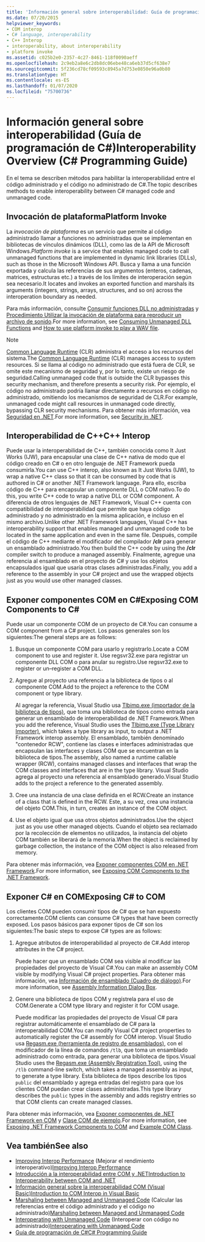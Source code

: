 ```yaml
---
title: 'Información general sobre interoperabilidad: Guía de programación de C#'
ms.date: 07/20/2015
helpviewer_keywords:
- COM interop
- C# language, interoperability
- C++ Interop
- interoperability, about interoperability
- platform invoke
ms.assetid: c025b2e0-2357-4c27-8461-118f0090aeff
ms.openlocfilehash: 2c9eb2a8e6c2db8dc06ebe48ca6eb37d5cf638e7
ms.sourcegitcommit: 5f236cd78cf09593c8945a7d753e0850e96a0b80
ms.translationtype: HT
ms.contentlocale: es-ES
ms.lasthandoff: 01/07/2020
ms.locfileid: "75700736"
---
```

# <a name="interoperability-overview-c-programming-guide"></a><span data-ttu-id="3e60e-102">Información general sobre interoperabilidad (Guía de programación de C#)</span><span class="sxs-lookup"><span data-stu-id="3e60e-102">Interoperability Overview (C# Programming Guide)</span></span>
<span data-ttu-id="3e60e-103">En el tema se describen métodos para habilitar la interoperabilidad entre el código administrado y el código no administrado de C#.</span><span class="sxs-lookup"><span data-stu-id="3e60e-103">The topic describes methods to enable interoperability between C# managed code and unmanaged code.</span></span>  
  
## <a name="platform-invoke"></a><span data-ttu-id="3e60e-104">Invocación de plataforma</span><span class="sxs-lookup"><span data-stu-id="3e60e-104">Platform Invoke</span></span>  
 <span data-ttu-id="3e60e-105">La *invocación de plataforma* es un servicio que permite al código administrado llamar a funciones no administradas que se implementan en bibliotecas de vínculos dinámicos (DLL), como las de la API de Microsoft Windows.</span><span class="sxs-lookup"><span data-stu-id="3e60e-105">*Platform invoke* is a service that enables managed code to call unmanaged functions that are implemented in dynamic link libraries (DLLs), such as those in the Microsoft Windows API.</span></span> <span data-ttu-id="3e60e-106">Busca y llama a una función exportada y calcula las referencias de sus argumentos (enteros, cadenas, matrices, estructuras etc.) a través de los límites de interoperación según sea necesario.</span><span class="sxs-lookup"><span data-stu-id="3e60e-106">It locates and invokes an exported function and marshals its arguments (integers, strings, arrays, structures, and so on) across the interoperation boundary as needed.</span></span>  
  
<span data-ttu-id="3e60e-107">Para más información, consulte [Consumir funciones DLL no administradas](../../../framework/interop/consuming-unmanaged-dll-functions.md) y [Procedimiento Utilizar la invocación de plataforma para reproducir un archivo de sonido](./how-to-use-platform-invoke-to-play-a-wave-file.md).</span><span class="sxs-lookup"><span data-stu-id="3e60e-107">For more information, see [Consuming Unmanaged DLL Functions](../../../framework/interop/consuming-unmanaged-dll-functions.md) and [How to use platform invoke to play a WAV file](./how-to-use-platform-invoke-to-play-a-wave-file.md).</span></span>
  
> [!NOTE]
> <span data-ttu-id="3e60e-108">[Common Language Runtime](../../../standard/clr.md) (CLR) administra el acceso a los recursos del sistema.</span><span class="sxs-lookup"><span data-stu-id="3e60e-108">The [Common Language Runtime](../../../standard/clr.md) (CLR) manages access to system resources.</span></span> <span data-ttu-id="3e60e-109">Si se llama al código no administrado que está fuera de CLR, se omite este mecanismo de seguridad y, por lo tanto, existe un riesgo de seguridad.</span><span class="sxs-lookup"><span data-stu-id="3e60e-109">Calling unmanaged code that is outside the CLR bypasses this security mechanism, and therefore presents a security risk.</span></span> <span data-ttu-id="3e60e-110">Por ejemplo, el código no administrado podría llamar directamente a recursos en código no administrado, omitiendo los mecanismos de seguridad de CLR.</span><span class="sxs-lookup"><span data-stu-id="3e60e-110">For example, unmanaged code might call resources in unmanaged code directly, bypassing CLR security mechanisms.</span></span> <span data-ttu-id="3e60e-111">Para obtener más información, vea [Seguridad en .NET](../../../standard/security/index.md).</span><span class="sxs-lookup"><span data-stu-id="3e60e-111">For more information, see [Security in .NET](../../../standard/security/index.md).</span></span>  
  
## <a name="c-interop"></a><span data-ttu-id="3e60e-112">Interoperabilidad de C++</span><span class="sxs-lookup"><span data-stu-id="3e60e-112">C++ Interop</span></span>  
 <span data-ttu-id="3e60e-113">Puede usar la interoperabilidad de C++, también conocida como It Just Works (IJW), para encapsular una clase de C++ nativa de modo que el código creado en C# o en otro lenguaje de .NET Framework pueda consumirla.</span><span class="sxs-lookup"><span data-stu-id="3e60e-113">You can use C++ interop, also known as It Just Works (IJW), to wrap a native C++ class so that it can be consumed by code that is authored in C# or another .NET Framework language.</span></span> <span data-ttu-id="3e60e-114">Para ello, escriba código de C++ para encapsular un componente DLL o COM nativo.</span><span class="sxs-lookup"><span data-stu-id="3e60e-114">To do this, you write C++ code to wrap a native DLL or COM component.</span></span> <span data-ttu-id="3e60e-115">A diferencia de otros lenguajes de .NET Framework, Visual C++ cuenta con compatibilidad de interoperabilidad que permite que haya código administrado y no administrado en la misma aplicación, e incluso en el mismo archivo.</span><span class="sxs-lookup"><span data-stu-id="3e60e-115">Unlike other .NET Framework languages, Visual C++ has interoperability support that enables managed and unmanaged code to be located in the same application and even in the same file.</span></span> <span data-ttu-id="3e60e-116">Después, compile el código de C++ mediante el modificador del compilador **/clr** para generar un ensamblado administrado.</span><span class="sxs-lookup"><span data-stu-id="3e60e-116">You then build the C++ code by using the **/clr** compiler switch to produce a managed assembly.</span></span> <span data-ttu-id="3e60e-117">Finalmente, agregue una referencia al ensamblado en el proyecto de C# y use los objetos encapsulados igual que usaría otras clases administradas.</span><span class="sxs-lookup"><span data-stu-id="3e60e-117">Finally, you add a reference to the assembly in your C# project and use the wrapped objects just as you would use other managed classes.</span></span>  
  
## <a name="exposing-com-components-to-c"></a><span data-ttu-id="3e60e-118">Exponer componentes COM en C\#</span><span class="sxs-lookup"><span data-stu-id="3e60e-118">Exposing COM Components to C\#</span></span>
 <span data-ttu-id="3e60e-119">Puede usar un componente COM de un proyecto de C#.</span><span class="sxs-lookup"><span data-stu-id="3e60e-119">You can consume a COM component from a C# project.</span></span> <span data-ttu-id="3e60e-120">Los pasos generales son los siguientes:</span><span class="sxs-lookup"><span data-stu-id="3e60e-120">The general steps are as follows:</span></span>  
  
1. <span data-ttu-id="3e60e-121">Busque un componente COM para usarlo y registrarlo.</span><span class="sxs-lookup"><span data-stu-id="3e60e-121">Locate a COM component to use and register it.</span></span> <span data-ttu-id="3e60e-122">Use regsvr32.exe para registrar un componente DLL COM o para anular su registro.</span><span class="sxs-lookup"><span data-stu-id="3e60e-122">Use regsvr32.exe to register or un–register a COM DLL.</span></span>  
  
2. <span data-ttu-id="3e60e-123">Agregue al proyecto una referencia a la biblioteca de tipos o al componente COM.</span><span class="sxs-lookup"><span data-stu-id="3e60e-123">Add to the project a reference to the COM component or type library.</span></span>  
  
     <span data-ttu-id="3e60e-124">Al agregar la referencia, Visual Studio usa [Tlbimp.exe (importador de la biblioteca de tipos)](../../../framework/tools/tlbimp-exe-type-library-importer.md), que toma una biblioteca de tipos como entrada para generar un ensamblado de interoperabilidad de .NET Framework.</span><span class="sxs-lookup"><span data-stu-id="3e60e-124">When you add the reference, Visual Studio uses the [Tlbimp.exe (Type Library Importer)](../../../framework/tools/tlbimp-exe-type-library-importer.md), which takes a type library as input, to output a .NET Framework interop assembly.</span></span> <span data-ttu-id="3e60e-125">El ensamblado, también denominado "contenedor RCW", contiene las clases e interfaces administradas que encapsulan las interfaces y clases COM que se encuentran en la biblioteca de tipos.</span><span class="sxs-lookup"><span data-stu-id="3e60e-125">The assembly, also named a runtime callable wrapper (RCW), contains managed classes and interfaces that wrap the COM classes and interfaces that are in the type library.</span></span> <span data-ttu-id="3e60e-126">Visual Studio agrega al proyecto una referencia al ensamblado generado.</span><span class="sxs-lookup"><span data-stu-id="3e60e-126">Visual Studio adds to the project a reference to the generated assembly.</span></span>  
  
3. <span data-ttu-id="3e60e-127">Cree una instancia de una clase definida en el RCW.</span><span class="sxs-lookup"><span data-stu-id="3e60e-127">Create an instance of a class that is defined in the RCW.</span></span> <span data-ttu-id="3e60e-128">Este, a su vez, crea una instancia del objeto COM.</span><span class="sxs-lookup"><span data-stu-id="3e60e-128">This, in turn, creates an instance of the COM object.</span></span>  
  
4. <span data-ttu-id="3e60e-129">Use el objeto igual que usa otros objetos administrados.</span><span class="sxs-lookup"><span data-stu-id="3e60e-129">Use the object just as you use other managed objects.</span></span> <span data-ttu-id="3e60e-130">Cuando el objeto sea reclamado por la recolección de elementos no utilizados, la instancia del objeto COM también se liberará de la memoria.</span><span class="sxs-lookup"><span data-stu-id="3e60e-130">When the object is reclaimed by garbage collection, the instance of the COM object is also released from memory.</span></span>  
  
 <span data-ttu-id="3e60e-131">Para obtener más información, vea [Exponer componentes COM en .NET Framework](../../../framework/interop/exposing-com-components.md).</span><span class="sxs-lookup"><span data-stu-id="3e60e-131">For more information, see [Exposing COM Components to the .NET Framework](../../../framework/interop/exposing-com-components.md).</span></span>  
  
## <a name="exposing-c-to-com"></a><span data-ttu-id="3e60e-132">Exponer C# en COM</span><span class="sxs-lookup"><span data-stu-id="3e60e-132">Exposing C# to COM</span></span>  
 <span data-ttu-id="3e60e-133">Los clientes COM pueden consumir tipos de C# que se han expuesto correctamente.</span><span class="sxs-lookup"><span data-stu-id="3e60e-133">COM clients can consume C# types that have been correctly exposed.</span></span> <span data-ttu-id="3e60e-134">Los pasos básicos para exponer tipos de C# son los siguientes:</span><span class="sxs-lookup"><span data-stu-id="3e60e-134">The basic steps to expose C# types are as follows:</span></span>  
  
1. <span data-ttu-id="3e60e-135">Agregue atributos de interoperabilidad al proyecto de C#.</span><span class="sxs-lookup"><span data-stu-id="3e60e-135">Add interop attributes in the C# project.</span></span>  
  
     <span data-ttu-id="3e60e-136">Puede hacer que un ensamblado COM sea visible al modificar las propiedades del proyecto de Visual C#.</span><span class="sxs-lookup"><span data-stu-id="3e60e-136">You can make an assembly COM visible by modifying Visual C# project properties.</span></span> <span data-ttu-id="3e60e-137">Para obtener más información, vea [Información de ensamblado (Cuadro de diálogo)](/visualstudio/ide/reference/assembly-information-dialog-box).</span><span class="sxs-lookup"><span data-stu-id="3e60e-137">For more information, see [Assembly Information Dialog Box](/visualstudio/ide/reference/assembly-information-dialog-box).</span></span>  
  
2. <span data-ttu-id="3e60e-138">Genere una biblioteca de tipos COM y regístrela para el uso de COM.</span><span class="sxs-lookup"><span data-stu-id="3e60e-138">Generate a COM type library and register it for COM usage.</span></span>  
  
     <span data-ttu-id="3e60e-139">Puede modificar las propiedades del proyecto de Visual C# para registrar automáticamente el ensamblado de C# para la interoperabilidad COM.</span><span class="sxs-lookup"><span data-stu-id="3e60e-139">You can modify Visual C# project properties to automatically register the C# assembly for COM interop.</span></span> <span data-ttu-id="3e60e-140">Visual Studio usa [Regasm.exe (herramienta de registro de ensamblados)](../../../framework/tools/regasm-exe-assembly-registration-tool.md), con el modificador de la línea de comandos `/tlb`, que toma un ensamblado administrado como entrada, para generar una biblioteca de tipos.</span><span class="sxs-lookup"><span data-stu-id="3e60e-140">Visual Studio uses the [Regasm.exe (Assembly Registration Tool)](../../../framework/tools/regasm-exe-assembly-registration-tool.md), using the `/tlb` command-line switch, which takes a managed assembly as input, to generate a type library.</span></span> <span data-ttu-id="3e60e-141">Esta biblioteca de tipos describe los tipos `public` del ensamblado y agrega entradas del registro para que los clientes COM puedan crear clases administradas.</span><span class="sxs-lookup"><span data-stu-id="3e60e-141">This type library describes the `public` types in the assembly and adds registry entries so that COM clients can create managed classes.</span></span>  
  
 <span data-ttu-id="3e60e-142">Para obtener más información, vea [Exponer componentes de .NET Framework en COM](../../../framework/interop/exposing-dotnet-components-to-com.md) y [Clase COM de ejemplo](./example-com-class.md).</span><span class="sxs-lookup"><span data-stu-id="3e60e-142">For more information, see [Exposing .NET Framework Components to COM](../../../framework/interop/exposing-dotnet-components-to-com.md) and [Example COM Class](./example-com-class.md).</span></span>  
  
## <a name="see-also"></a><span data-ttu-id="3e60e-143">Vea también</span><span class="sxs-lookup"><span data-stu-id="3e60e-143">See also</span></span>

- <span data-ttu-id="3e60e-144">[Improving Interop Performance](https://docs.microsoft.com/previous-versions/msp-n-p/ff647812%28v=pandp.10%29) (Mejorar el rendimiento interoperativo)</span><span class="sxs-lookup"><span data-stu-id="3e60e-144">[Improving Interop Performance](https://docs.microsoft.com/previous-versions/msp-n-p/ff647812%28v=pandp.10%29)</span></span>
- [<span data-ttu-id="3e60e-145">Introducción a la interoperabilidad entre COM y .NET</span><span class="sxs-lookup"><span data-stu-id="3e60e-145">Introduction to Interoperability between COM and .NET</span></span>](/office/client-developer/outlook/pia/introduction-to-interoperability-between-com-and-net)
- [<span data-ttu-id="3e60e-146">Información general sobre la interoperabilidad COM (Visual Basic)</span><span class="sxs-lookup"><span data-stu-id="3e60e-146">Introduction to COM Interop in Visual Basic</span></span>](../../../visual-basic/programming-guide/com-interop/introduction-to-com-interop.md)
- <span data-ttu-id="3e60e-147">[Marshaling between Managed and Unmanaged Code](../../../framework/interop/interop-marshaling.md) (Calcular las referencias entre el código administrado y el código no administrado)</span><span class="sxs-lookup"><span data-stu-id="3e60e-147">[Marshaling between Managed and Unmanaged Code](../../../framework/interop/interop-marshaling.md)</span></span>
- <span data-ttu-id="3e60e-148">[Interoperating with Unmanaged Code](../../../framework/interop/index.md) (Interoperar con código no administrado)</span><span class="sxs-lookup"><span data-stu-id="3e60e-148">[Interoperating with Unmanaged Code](../../../framework/interop/index.md)</span></span>
- [<span data-ttu-id="3e60e-149">Guía de programación de C#</span><span class="sxs-lookup"><span data-stu-id="3e60e-149">C# Programming Guide</span></span>](../index.md)
